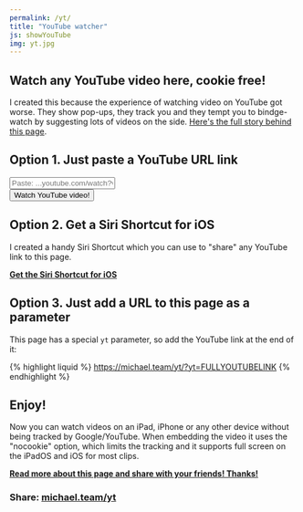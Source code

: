 ```yaml
---
permalink: /yt/
title: "YouTube watcher"
js: showYouTube
img: yt.jpg
---
```


<div id="yt"></div>

## Watch any YouTube video here, cookie free!

I created this because the experience of watching video on YouTube got worse. They show pop-ups, they track you and they tempt you to bindge-watch by suggesting lots of videos on the side. [Here's the full story behind this page][blog].

## Option 1. Just paste a YouTube URL link

<form name="link" onsubmit="showYouTube(true); return false;">
<div><input name="yt" type="text" value="" placeholder="Paste: ...youtube.com/watch?v=..."></div>
<div><button>Watch YouTube video!</button></div>
</form>

## Option 2. Get a Siri Shortcut for iOS

I created a handy Siri Shortcut which you can use to "share" any YouTube link to this page.

**[Get the Siri Shortcut for iOS][shortcut]**

## Option 3. Just add a URL to this page as a parameter

This page has a special `yt` parameter, so add the YouTube link at the end of it:

{% highlight liquid %}
https://michael.team/yt/?yt=FULLYOUTUBELINK
{% endhighlight %}

## Enjoy!

Now you can watch videos on an iPad, iPhone or any other device without being tracked by Google/YouTube. When embedding the video it uses the "nocookie" option, which limits the tracking and it supports full screen on the iPadOS and iOS for most clips.

**[Read more about this page and share with your friends! Thanks!][blog]**

### Share: [michael.team/yt](https://michael.team/yt/)

[blog]: https://michael.team/youtube/
[shortcut]: https://www.icloud.com/shortcuts/a45cec1e83944253b6c0bd3cb2915bc4
